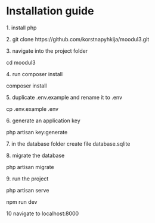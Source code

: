 <h1> Installation guide </h1>
<p>1. install php</p>
<p>2. git clone https://github.com/korstnapyhkija/moodul3.git</p>
<p>3. navigate into the project folder</p>
<p>cd moodul3</p>
<p>4. run composer install</p>
<p>composer install</p>
<p>5. duplicate .env.example and rename it to .env</p>
<p>cp .env.example .env</p>
<p>6. generate an application key</p>
<p>php artisan key:generate</p>
<p>7. in the database folder create file database.sqlite</p>
<p>8. migrate the database</p>
<p>php artisan migrate</p>
<p>9. run the project</p>
<p>php artisan serve</p>
<p>npm run dev</p>
<p>10 navigate to localhost:8000</p>
